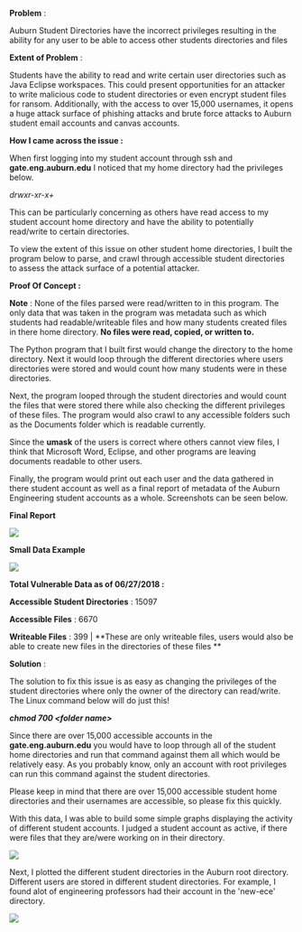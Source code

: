 **Problem** :

Auburn Student Directories have the incorrect privileges resulting in
the ability for any user to be able to access other students directories
and files

**Extent of Problem** :

Students have the ability to read and write certain user directories
such as Java Eclipse workspaces. This could present opportunities for an
attacker to write malicious code to student directories or even encrypt
student files for ransom. Additionally, with the access to over 15,000
usernames, it opens a huge attack surface of phishing attacks and brute
force attacks to Auburn student email accounts and canvas accounts.

**How I came across the issue :**

When first logging into my student account through ssh and
**gate.eng.auburn.edu** I noticed that my home directory had the
privileges below.

*drwxr-xr-x+*

This can be particularly concerning as others have read access to my
student account home directory and have the ability to potentially
read/write to certain directories.

To view the extent of this issue on other student home directories, I
built the program below to parse, and crawl through accessible student
directories to assess the attack surface of a potential attacker.

**Proof Of Concept :**

**Note** : None of the files parsed were read/written to in this
program. The only data that was taken in the program was metadata such
as which students had readable/writeable files and how many students
created files in there home directory. **No files were read, copied, or
written to.**

The Python program that I built first would change the directory to the
home directory. Next it would loop through the different directories
where users directories were stored and would count how many students
were in these directories.

Next, the program looped through the student directories and would count
the files that were stored there while also checking the different
privileges of these files. The program would also crawl to any
accessible folders such as the Documents folder which is readable
currently.

Since the **umask** of the users is correct where others cannot view
files, I think that Microsoft Word, Eclipse, and other programs are
leaving documents readable to other users.

Finally, the program would print out each user and the data gathered in
there student account as well as a final report of metadata of the
Auburn Engineering student accounts as a whole. Screenshots can be seen
below.

**Final Report**

![](https://image.ibb.co/n9WwUo/Screenshot_2018_06_27_12_31_23.png)

**Small Data Example**

![](https://image.ibb.co/gz8oaT/Screenshot_2018_06_21_23_30_34.jpg)

**Total Vulnerable Data as of 06/27/2018 :**

**Accessible Student Directories** : 15097

**Accessible Files** : 6670

**Writeable Files** : 399 \| **These are only writeable files, users
would also be able to create new files in the directories of these files
**

**Solution** :

The solution to fix this issue is as easy as changing the privileges of
the student directories where only the owner of the directory can
read/write. The Linux command below will do just this!

***chmod 700 \<folder name\>***

Since there are over 15,000 accessible accounts in the
**gate.eng.auburn.edu** you would have to loop through all of the
student home directories and run that command against them all which
would be relatively easy. As you probably know, only an account with
root privileges can run this command against the student directories.

Please keep in mind that there are over 15,000 accessible student home
directories and their usernames are accessible, so please fix this
quickly.

With this data, I was able to build some simple graphs displaying the activity of 
different student accounts. I judged a student account as active, if there were
files that they are/were working on in their directory. 

![](https://image.ibb.co/mzkkg8/foo.png)

Next, I plotted the different student directories in the Auburn root directory. Different 
users are stored in different student directories. For example, I found alot of engineering
professors had their account in the 'new-ece' directory.

![](https://image.ibb.co/mZsgM8/Directory_Graph.png)


